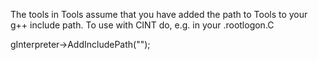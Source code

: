 The tools in Tools assume that you have added the path to Tools
to your g++ include path. To use with CINT do, e.g. in your .rootlogon.C

  gInterpreter->AddIncludePath("<path to Tools>");
